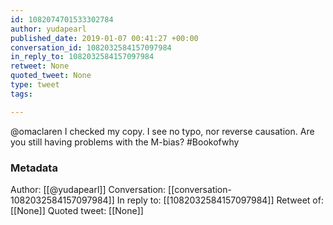 ```yaml
---
id: 1082074701533302784
author: yudapearl
published_date: 2019-01-07 00:41:27 +00:00
conversation_id: 1082032584157097984
in_reply_to: 1082032584157097984
retweet: None
quoted_tweet: None
type: tweet
tags:

---
```


@omaclaren I checked my copy. I see no typo, nor reverse causation.
Are you still having problems with the M-bias?
#Bookofwhy

### Metadata

Author: [[@yudapearl]]
Conversation: [[conversation-1082032584157097984]]
In reply to: [[1082032584157097984]]
Retweet of: [[None]]
Quoted tweet: [[None]]
